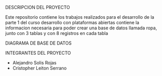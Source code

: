 DESCRIPCION DEL PROYECTO

Este repositorio contiene los trabajos realizados para el desarrollo de la parte 1 del curso desarrollo con plataformas abiertas
contiene la informacion necesaria para poder crear una base de datos llamada ropa, junto con 3 tablas y con 8 registros en cada tabla

DIAGRAMA DE BASE DE DATOS


INTEGRANTES DEL PROYECTO
- Alejandro Solis Rojas
- Cristopher Leiton Serrano